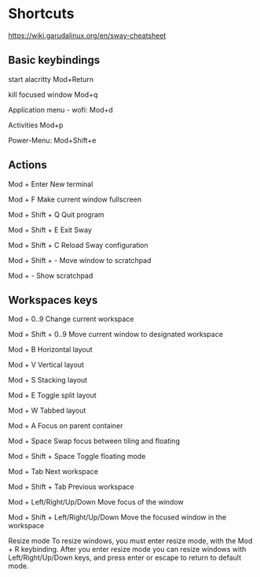 # Shortcuts
https://wiki.garudalinux.org/en/sway-cheatsheet

## Basic keybindings
start alacritty                         Mod+Return

kill focused window             Mod+q

Application menu - wofi:     Mod+d

Activities                                Mod+p

Power-Menu:                         Mod+Shift+e

## Actions
Mod + Enter New terminal

Mod + F Make current window fullscreen

Mod + Shift + Q Quit program

Mod + Shift + E Exit Sway

Mod + Shift + C Reload Sway configuration

Mod + Shift + - Move window to scratchpad

Mod + - Show scratchpad

## Workspaces keys
Mod + 0..9 Change current workspace

Mod + Shift + 0..9 Move current window to designated workspace

Mod + B Horizontal layout

Mod + V Vertical layout

Mod + S Stacking layout

Mod + E Toggle split layout

Mod + W Tabbed layout

Mod + A Focus on parent container

Mod + Space Swap focus between tiling and floating

Mod + Shift + Space Toggle floating mode

Mod + Tab Next workspace

Mod + Shift + Tab Previous workspace

Mod + Left/Right/Up/Down Move focus of the window

Mod + Shift + Left/Right/Up/Down Move the focused window in the workspace

Resize mode
To resize windows, you must enter resize mode, with the Mod + R keybinding. After you enter resize mode you can resize windows with Left/Right/Up/Down keys, and press enter or escape to return to default mode.

